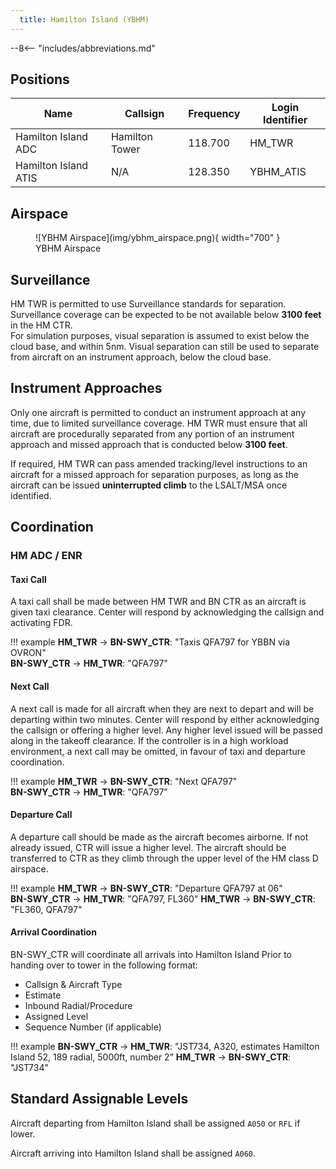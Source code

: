 ```yaml
---
  title: Hamilton Island (YBHM)
---
```


--8<-- "includes/abbreviations.md"

## Positions

| Name | Callsign | Frequency | Login Identifier |
| ---- | -------- | --------- | ---------------- |
| Hamilton Island ADC | Hamilton Tower | 118.700 | HM_TWR |
| Hamilton Island ATIS | N/A | 128.350 | YBHM_ATIS |

## Airspace

<figure markdown>
![YBHM Airspace](img/ybhm_airspace.png){ width="700" }
  <figcaption>YBHM Airspace</figcaption>
</figure>

## Surveillance
HM TWR is permitted to use Surveillance standards for separation. Surveillance coverage can be expected to be not available below **3100 feet** in the HM CTR.  
For simulation purposes, visual separation is assumed to exist below the cloud base, and within 5nm. Visual separation can still be used to separate from aircraft on an instrument approach, below the cloud base.
## Instrument Approaches
Only one aircraft is permitted to conduct an instrument approach at any time, due to limited surveillance coverage. HM TWR must ensure that all aircraft are procedurally separated from any portion of an instrument approach and missed approach that is conducted below **3100 feet**.  

If required, HM TWR can pass amended tracking/level instructions to an aircraft for a missed approach for separation purposes, as long as the aircraft can be issued **uninterrupted climb** to the LSALT/MSA once identified.
## Coordination
### HM ADC / ENR

#### Taxi Call
A taxi call shall be made between HM TWR and BN CTR as an aircraft is given taxi clearance. Center will respond by acknowledging the callsign and activating FDR.

!!! example
    **HM_TWR** -> **BN-SWY_CTR**: "Taxis QFA797 for YBBN via OVRON"  
    **BN-SWY_CTR** -> **HM_TWR**: "QFA797"  

#### Next Call
A next call is made for all aircraft when they are next to depart and will be departing within two minutes. Center will respond by either acknowledging the callsign or offering a higher level. Any higher level issued will be passed along in the takeoff clearance. If the controller is in a high workload environment, a next call may be omitted, in favour of taxi and departure coordination.

!!! example
    **HM_TWR** -> **BN-SWY_CTR**: "Next QFA797"  
    **BN-SWY_CTR** -> **HM_TWR**: "QFA797"    

#### Departure Call
A departure call should be made as the aircraft becomes airborne. If not already issued, CTR will issue a higher level. The aircraft should be transferred to CTR as they climb through the upper level of the HM class D airspace.

!!! example
    **HM_TWR** -> **BN-SWY_CTR**: "Departure QFA797 at 06"  
    **BN-SWY_CTR** -> **HM_TWR**: "QFA797, FL360"
    **HM_TWR** -> **BN-SWY_CTR**: "FL360, QFA797" 
#### Arrival Coordination
BN-SWY_CTR will coordinate all arrivals into Hamilton Island Prior to handing over to tower in the following format:

- Callsign & Aircraft Type
- Estimate
- Inbound Radial/Procedure
- Assigned Level
- Sequence Number (if applicable)

!!! example
    **BN-SWY_CTR** -> **HM_TWR**: "JST734, A320, estimates Hamilton Island 52, 189 radial, 5000ft, number 2”
    **HM_TWR** -> **BN-SWY_CTR**: "JST734"

## Standard Assignable Levels

Aircraft departing from Hamilton Island shall be assigned `A050` or `RFL` if lower.

Aircraft arriving into Hamilton Island shall be assigned `A060`.